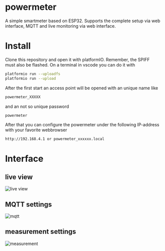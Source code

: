 # powermeter

A simple smartmeter based on ESP32. Supports the complete setup via web interface, MQTT and live monitoring via web interface.

# Install

Clone this repository and open it with platformIO.
Remember, the SPIFF must also be flashed. On a terminal in vscode you can do it with
```bash
platformio run --uploadfs
platformio run --upload
```

After the first start an access point will be opened with an unique name like
```bash
powermeter_XXXXX
```
and an not so unique password
```bash
powermeter
```
After that you can configure the powermeter under the following IP-address with your favorite webbrowser
```bash
http://192.168.4.1 or powermeter_xxxxxx.local
```

# Interface

## live view
![live view](https://github.com/sharandac/powermeter/blob/master/data/live-view.png)
## MQTT settings
![mqtt](https://github.com/sharandac/powermeter/blob/master/data/mqtt-setting.png)
## measurement settings
![measurement](https://github.com/sharandac/powermeter/blob/master/data/measurement-setting.png)

